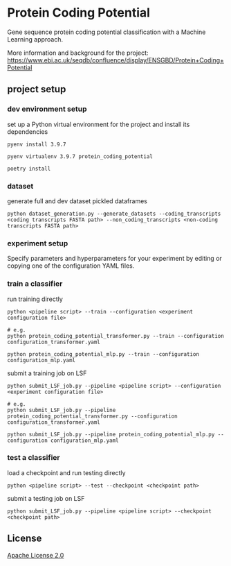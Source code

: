 # Protein Coding Potential

Gene sequence protein coding potential classification with a Machine Learning approach.

More information and background for the project:
https://www.ebi.ac.uk/seqdb/confluence/display/ENSGBD/Protein+Coding+Potential


## project setup

### dev environment setup

set up a Python virtual environment for the project and install its dependencies
```
pyenv install 3.9.7

pyenv virtualenv 3.9.7 protein_coding_potential

poetry install
```

### dataset

generate full and dev dataset pickled dataframes
```
python dataset_generation.py --generate_datasets --coding_transcripts <coding transcripts FASTA path> --non_coding_transcripts <non-coding transcripts FASTA path>
```

### experiment setup

Specify parameters and hyperparameters for your experiment by editing or copying one of the configuration YAML files.

### train a classifier

run training directly
```
python <pipeline script> --train --configuration <experiment configuration file>

# e.g.
python protein_coding_potential_transformer.py --train --configuration configuration_transformer.yaml

python protein_coding_potential_mlp.py --train --configuration configuration_mlp.yaml
```

submit a training job on LSF
```
python submit_LSF_job.py --pipeline <pipeline script> --configuration <experiment configuration file>

# e.g.
python submit_LSF_job.py --pipeline protein_coding_potential_transformer.py --configuration configuration_transformer.yaml

python submit_LSF_job.py --pipeline protein_coding_potential_mlp.py --configuration configuration_mlp.yaml
```

### test a classifier

load a checkpoint and run testing directly
```
python <pipeline script> --test --checkpoint <checkpoint path>
```

submit a testing job on LSF
```
python submit_LSF_job.py --pipeline <pipeline script> --checkpoint <checkpoint path>
```


## License

[Apache License 2.0](LICENSE)
